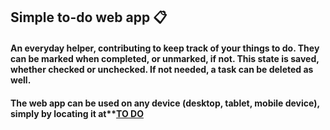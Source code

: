 ## Simple to-do web app 📋

#### An everyday helper, contributing to keep track of your things to do. They can be marked when completed, or unmarked, if not. This state is saved, whether checked or unchecked. If not needed, a task can be deleted as well.  
#### The web app can be used on any device (desktop, tablet, mobile device), simply by locating it at**[TO DO](https://dmtfvn.github.io/to-do/)  
